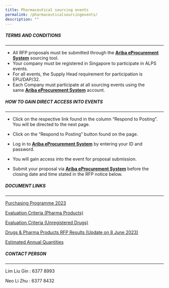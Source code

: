 ```yaml
---
title: Pharmaceutical sourcing events
permalink: /pharmaceuticalsourcingevents/
description: ""
---
```

##### **TERMS AND CONDITIONS**
___________________________________________________
* All RFP proposals must be submitted through the [**Ariba eProcurement System**](https://www.ariba.com/) sourcing tool.
* Your company must be registered in Singapore to participate in ALPS events.
*  For all events, the Supply Head requirement for participation is EPU/DAP/32.
*  Each Company must participate at all sourcing events using the same [**Ariba eProcurement System**](https://www.ariba.com/) account.

##### **HOW TO GAIN DIRECT ACCESS INTO EVENTS** 
____________________________________________________________
* Click on the respective link found in the column “Respond to Posting”. You will be directed to the next page.

* Click on the “Respond to Posting” button found on the page.

* Log in to [**Ariba eProcurement System**](https://www.ariba.com/) by entering your ID and password.

* You will gain access into the event for proposal submission.
* Submit your proposal via [**Ariba eProcurement System**](https://www.ariba.com/) before the closing date and time stated in the RFP notice below.

##### **DOCUMENT LINKS**
____________________________________________________________

[Purchasing Programme 2023]()

[Evaluation Criteria (Pharma Products)]()

[Evaluation Criteria (Unregistered Drugs)]()

[Drugs & Pharma Products RFP Results (Update on 8 June 2023)](/files/Pharma%20Sourcing%20Events/rfp%20results.pdf)

[Estimated Annual Quantities](/files/Pharma%20Sourcing%20Events/estimated_annual_quantities_of_pharma_products.pdf)


##### **CONTACT PERSON** 
____________________________________________________________

Lim Liu Gin : 6377 8993

Neo Li Zhu : 6377 8432